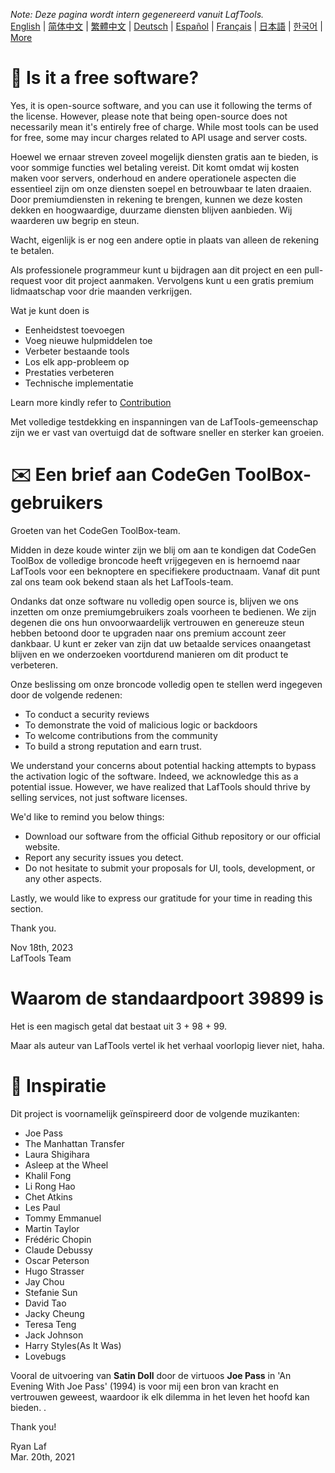 <i>Note: Deze pagina wordt intern gegenereerd vanuit LafTools.</i> <br/> [English](/docs/en_US)  |  [简体中文](/docs/zh_CN)  |  [繁體中文](/docs/zh_HK)  |  [Deutsch](/docs/de)  |  [Español](/docs/es)  |  [Français](/docs/fr)  |  [日本語](/docs/ja)  |  [한국어](/docs/ko) | [More](/docs/) <br/>

# 🙋 Is it a free software?

Yes, it is open-source software, and you can use it following the terms of the license. However, please note that being open-source does not necessarily mean it's entirely free of charge. While most tools can be used for free, some may incur charges related to API usage and server costs.

Hoewel we ernaar streven zoveel mogelijk diensten gratis aan te bieden, is voor sommige functies wel betaling vereist. Dit komt omdat wij kosten maken voor servers, onderhoud en andere operationele aspecten die essentieel zijn om onze diensten soepel en betrouwbaar te laten draaien. Door premiumdiensten in rekening te brengen, kunnen we deze kosten dekken en hoogwaardige, duurzame diensten blijven aanbieden. Wij waarderen uw begrip en steun.

Wacht, eigenlijk is er nog een andere optie in plaats van alleen de rekening te betalen.

Als professionele programmeur kunt u bijdragen aan dit project en een pull-request voor dit project aanmaken. Vervolgens kunt u een gratis premium lidmaatschap voor drie maanden verkrijgen.

Wat je kunt doen is

- Eenheidstest toevoegen
- Voeg nieuwe hulpmiddelen toe
- Verbeter bestaande tools
- Los elk app-probleem op
- Prestaties verbeteren
- Technische implementatie

Learn more kindly refer to [Contribution](CONTRIBUTION.md)

Met volledige testdekking en inspanningen van de LafTools-gemeenschap zijn we er vast van overtuigd dat de software sneller en sterker kan groeien.

# ✉️ Een brief aan CodeGen ToolBox-gebruikers

Groeten van het CodeGen ToolBox-team.

Midden in deze koude winter zijn we blij om aan te kondigen dat CodeGen ToolBox de volledige broncode heeft vrijgegeven en is hernoemd naar LafTools voor een beknoptere en specifiekere productnaam. Vanaf dit punt zal ons team ook bekend staan ​​als het LafTools-team.

Ondanks dat onze software nu volledig open source is, blijven we ons inzetten om onze premiumgebruikers zoals voorheen te bedienen. We zijn degenen die ons hun onvoorwaardelijk vertrouwen en genereuze steun hebben betoond door te upgraden naar ons premium account zeer dankbaar. U kunt er zeker van zijn dat uw betaalde services onaangetast blijven en we onderzoeken voortdurend manieren om dit product te verbeteren.

Onze beslissing om onze broncode volledig open te stellen werd ingegeven door de volgende redenen:

- To conduct a security reviews
- To demonstrate the void of malicious logic or backdoors
- To welcome contributions from the community
- To build a strong reputation and earn trust.

We understand your concerns about potential hacking attempts to bypass the activation logic of the software. Indeed, we acknowledge this as a potential issue. However, we have realized that LafTools should thrive by selling services, not just software licenses.

We'd like to remind you below things:

- Download our software from the official Github repository or our official website.
- Report any security issues you detect.
- Do not hesitate to submit your proposals for UI, tools, development, or any other aspects.

Lastly, we would like to express our gratitude for your time in reading this section.

Thank you.

Nov 18th, 2023  
LafTools Team

# Waarom de standaardpoort 39899 is

Het is een magisch getal dat bestaat uit 3 + 98 + 99.

Maar als auteur van LafTools vertel ik het verhaal voorlopig liever niet, haha.

# 🎷 Inspiratie

Dit project is voornamelijk geïnspireerd door de volgende muzikanten:

- Joe Pass
- The Manhattan Transfer
- Laura Shigihara
- Asleep at the Wheel
- Khalil Fong
- Li Rong Hao
- Chet Atkins
- Les Paul
- Tommy Emmanuel
- Martin Taylor
- Frédéric Chopin
- Claude Debussy
- Oscar Peterson
- Hugo Strasser
- Jay Chou
- Stefanie Sun
- David Tao
- Jacky Cheung
- Teresa Teng
- Jack Johnson
- Harry Styles(As It Was)
- Lovebugs

Vooral de uitvoering van **Satin Doll** door de virtuoos **Joe Pass** in 'An Evening With Joe Pass' (1994) is voor mij een bron van kracht en vertrouwen geweest, waardoor ik elk dilemma in het leven het hoofd kan bieden. .

Thank you!

Ryan Laf  
Mar. 20th, 2021
